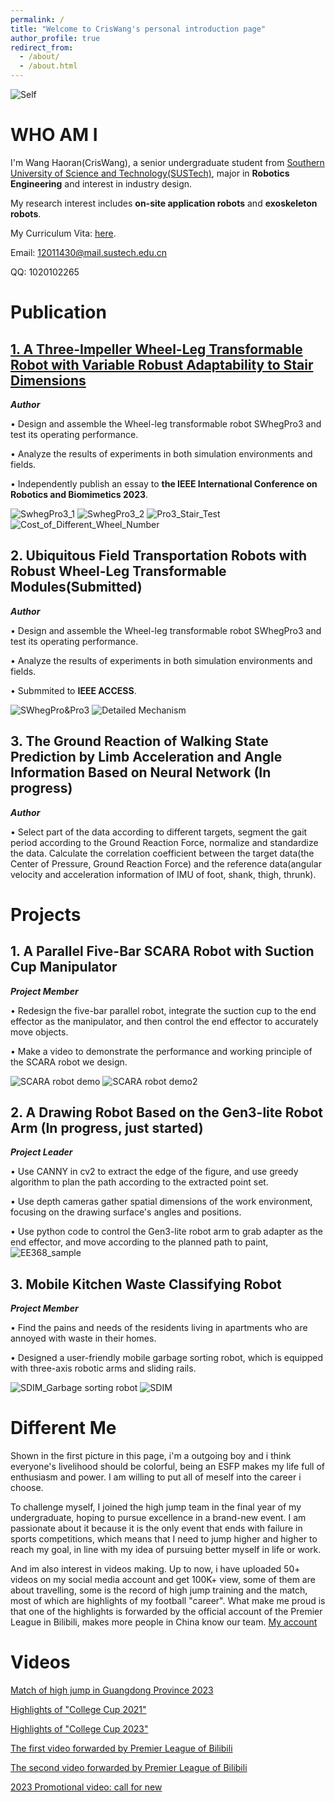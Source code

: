 ```yaml
---
permalink: /
title: "Welcome to CrisWang's personal introduction page"
author_profile: true
redirect_from: 
  - /about/
  - /about.html
---
```




![Self](Self.png)


WHO AM I
===
I'm Wang Haoran(CrisWang), a senior undergraduate student from [Southern University of Science and Technology(SUSTech)](https://www.sustech.edu.cn), major in **Robotics Engineering** and interest in industry design.

My research interest includes **on-site application robots** and **exoskeleton robots**.

My Curriculum Vita: [here](A_Drawing_Robot_Base_on_the_Gen3_lite_Robot_Arm-2.pdf).

Email: 12011430@mail.sustech.edu.cn

QQ: 1020102265

Publication
===

[**1. A Three-Impeller Wheel-Leg Transformable Robot with Variable Robust Adaptability to Stair Dimensions**](https://ieeexplore.ieee.org/document/10354942)
---
***Author***

•	Design and assemble the Wheel-leg transformable robot SWhegPro3 and test its operating performance.

•	Analyze the results of experiments in both simulation environments and fields. 

•	Independently publish an essay to **the IEEE International Conference on Robotics and Biomimetics 2023**.

![SwhegPro3_1](SwhegPro3_1.gif) ![SwhegPro3_2](SwhegPro3_2.gif)
![Pro3_Stair_Test](Pro3_Stair_Test.png)
![Cost_of_Different_Wheel_Number](Cost_of_Different_Wheel_Number.png)

**2. Ubiquitous Field Transportation Robots with Robust Wheel-Leg Transformable Modules(Submitted)**
---
***Author***

•	Design and assemble the Wheel-leg transformable robot SWhegPro3 and test its operating performance.

•	Analyze the results of experiments in both simulation environments and fields. 

•	Submmited to **IEEE ACCESS**.

![SWhegPro&Pro3](SWhegPro&Pro3.png)
![Detailed Mechanism](Detailed_Mechanism.png)

**3. The Ground Reaction of Walking State Prediction by Limb Acceleration and Angle Information Based on Neural Network (In progress)**
---
***Author***

•	Select part of the data according to different targets, segment the gait period according to the Ground Reaction Force, normalize and standardize the data. Calculate the correlation coefficient between the target data(the Center of Pressure, Ground Reaction Force) and the reference data(angular velocity and acceleration information of IMU of foot, shank, thigh, thrunk).





Projects
===
**1. A Parallel Five-Bar SCARA Robot with Suction Cup Manipulator**
---
***Project Member***

•	Redesign the five-bar parallel robot, integrate the suction cup to the end effector as the manipulator, and then control the end effector to accurately move objects.

•	Make a video to demonstrate the performance and working principle of the SCARA robot we design.



![SCARA robot demo](SCARA_robot_demo.gif) ![SCARA robot demo2](SCARA_robot_demo2.gif)

**2. A Drawing Robot Based on the Gen3-lite Robot Arm (In progress, just started)**
---
***Project Leader***

•	Use CANNY in cv2 to extract the edge of the figure, and use greedy algorithm to plan the path according to the extracted point set.

•	Use depth cameras gather spatial dimensions of the work environment, focusing on the drawing surface's angles and positions.

•	Use python code to control the Gen3-lite robot arm to grab adapter as the end effector, and move according to the planned path to paint, 
![EE368_sample](EE368.png)



**3. Mobile Kitchen Waste Classifying Robot**
---
***Project Member***

•	Find the pains and needs of the residents living in apartments who are annoyed with waste in their homes.

•	Designed a user-friendly mobile garbage sorting robot, which is equipped with three-axis robotic arms and sliding rails.



![SDIM_Garbage sorting robot](SDIM_Garbage_sorting_robot.gif)
![SDIM](SDIM.png)

Different Me
===
Shown in the first picture in this page, i'm a outgoing boy and i think everyone's livelihood should be colorful, being an ESFP makes my life full of enthusiasm and power. I am willing to put all of meself into the career i choose.

To challenge myself, I joined the high jump team in the final year of my undergraduate, hoping to pursue excellence in a brand-new event. I am passionate about it because it 
is the only event that ends with failure in sports competitions, which means that I need to jump higher and higher to reach my goal, in line with my idea of pursuing better myself in life or work.

And im also interest in videos making. Up to now, i have uploaded 50+ videos on my social media account and get 100K+ view, some of them are about travelling, some is the record of high jump training and the match, most of which are highlights of my football "career". What make me proud is that one of the highlights is forwarded by the official account of the Premier League in Bilibili, makes more people in China know our team. [My account](https://b23.tv/PuBgKcU)


Videos
===
[Match of high jump in Guangdong Province 2023](https://b23.tv/l7CkQUz)

[Highlights of "College Cup 2021"](https://b23.tv/5Hgt3DD)

[Highlights of "College Cup 2023"](https://b23.tv/Dut0e7q)

[The first video forwarded by Premier League of Bilibili](https://b23.tv/2C0f05G)

[The second video forwarded by Premier League of Bilibili](https://b23.tv/Vnc2BWV)

[2023 Promotional video: call for new](https://b23.tv/7Nfu49q)


